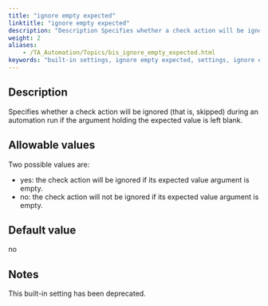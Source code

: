 ```yaml
--- 
title: "ignore empty expected"
linktitle: "ignore empty expected"
description: "Description Specifies whether a check action will be ignored (that is, skipped) during an automation run if the argument holding the expected value is left blank. Allowable values Two possible values ..."
weight: 2
aliases: 
    - /TA_Automation/Topics/bis_ignore_empty_expected.html
keywords: "built-in settings, ignore empty expected, settings, ignore empty expected (settings)"
---
```


## Description

Specifies whether a check action will be ignored \(that is, skipped\) during an automation run if the argument holding the expected value is left blank.

## Allowable values

Two possible values are:

-   yes: the check action will be ignored if its expected value argument is empty.
-   no: the check action will not be ignored if its expected value argument is empty.

## Default value

no

## Notes

This built-in setting has been deprecated.



